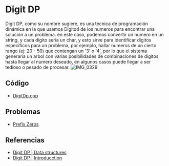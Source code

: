 # Digit DP
Digit DP, como su nombre sugiere, es una técnica de programación dinámica en la que usamos Digitod de los numeros para encontrar una solución a un problema.
en este caso, podemos convertir un numero en un string, y cada digito seria un char, y esto sirve para identificar digitos especificos para un problema, por ejemplo, hallar numeros de un cierto rango (ej: 20 - 50) que contengan un '3' o '4', por lo que el sistema generaría un arbol con varias posibilidades de combinaciones de digitos hasta llegar al numero deseado, en algunos casos puede llegar a ser tedioso o pesado de procesar.
![IMG_0329](https://user-images.githubusercontent.com/101950765/197317278-cb2b974d-950d-4e06-b6ad-92325357a27e.jpg)

## Código
- [DigitDp.cpp](https://github.com/dylanjitt/Algoritmica/blob/main/contenido/programacion_dinamica/digitDP/digitdp.cpp)

## Problemas
- [Prefix Zeros](https://www.codechef.com/problems/PREZ)

## Referencias
- [Digit DP | Data structures](https://www.scaler.com/topics/data-structures/digit-dp/)
- [Digit DP | Introducction](https://www.geeksforgeeks.org/digit-dp-introduction/)
